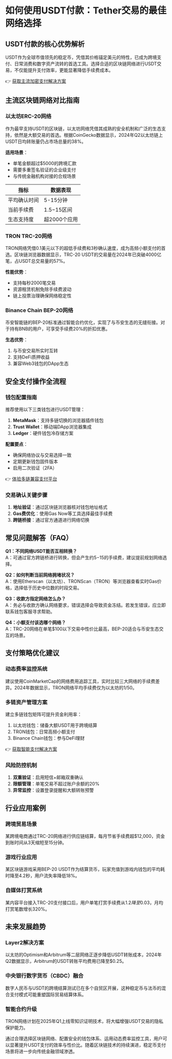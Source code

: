 # 如何使用USDT付款：Tether交易的最佳网络选择

## USDT付款的核心优势解析
USDT作为全球市值领先的稳定币，凭借其价格锚定美元的特性，已成为跨境支付、日常消费和数字资产流转的首选工具。选择合适的区块链网络进行USDT交易，不仅能提升支付效率，更能显著降低手续费成本。

👉 [获取主流加密支付解决方案](https://bit.ly/okx_welcome)

## 主流区块链网络对比指南

### 以太坊ERC-20网络
作为最早支持USDT的区块链，以太坊网络凭借其成熟的安全机制和广泛的生态支持，依然是大额交易的首选。根据CoinGecko数据显示，2024年Q2以太坊链上USDT日均转账量仍占市场总量的38%。

**适用场景**：
- 单笔金额超过$5000的跨境汇款
- 需要多重签名验证的企业级支付
- 与传统金融机构对接的合规场景

| 指标        | 数据表现       |
|-------------|----------------|
| 平均确认时间 | 5-15分钟       |
| 当前手续费   | $1.5-$15区间   |
| 生态支持度   | 超2000个应用   |

### TRON TRC-20网络
TRON网络凭借0.1美元以下的超低手续费和3秒确认速度，成为高频小额支付的首选。区块链浏览器数据显示，TRC-20 USDT的交易量在2024年已突破4000亿笔，占USDT总交易量的57%。

**性能优势**：
- 支持每秒2000笔交易
- 资源租赁机制免除手续费波动
- 链上投票治理确保网络稳定性

### Binance Chain BEP-20网络
币安智能链的BEP-20标准通过智能合约优化，实现了与币安生态的无缝衔接。对于持有BNB的用户，可享受手续费20%的折扣优惠。

**生态优势**：
1. 与币安交易所实时互转
2. 支持DeFi质押收益
3. 兼容Web3钱包的DApp生态

## 安全支付操作全流程

### 钱包配置指南
推荐使用以下三类钱包进行USDT管理：
1. **MetaMask**：支持多链切换的浏览器插件钱包
2. **Trust Wallet**：移动端DApp浏览器集成
3. **Ledger**：硬件钱包冷存储方案

**配置要点**：
- 确保网络协议与交易选择一致
- 定期更新钱包固件版本
- 启用二次验证（2FA）

👉 [体验多链兼容支付平台](https://bit.ly/okx_welcome)

### 交易确认关键步骤
1. **地址验证**：通过区块链浏览器核对钱包地址格式
2. **Gas费优化**：使用Gas Now等工具选择最佳手续费
3. **跨链桥接**：通过官方通道进行网络切换

## 常见问题解答（FAQ）

**Q1：不同网络USDT能否互相转换？**  
A：可通过官方跨链桥进行转换，但会产生约$5-$15的手续费，建议提前规划网络选择。

**Q2：如何判断当前网络拥堵状况？**  
A：使用Etherscan（以太坊）、TRONScan（TRON）等浏览器查看实时Gas价格，选择低于历史中位数的时段交易。

**Q3：收款方指定网络怎么办？**  
A：务必与收款方确认网络要求，错误选择会导致资金冻结。若发生错误，应立即联系钱包客服寻求帮助。

**Q4：小额支付该选哪个网络？**  
A：TRC-20网络在单笔$100以下交易中性价比最高，BEP-20适合与币安生态交互的场景。

## 支付策略优化建议

### 动态费率监控系统
建议使用CoinMarketCap的网络费用追踪工具，实时比较三大网络的手续费差异。2024年数据显示，TRON网络平均手续费仅为以太坊的1/50。

### 多链资产管理方案
建立多链钱包矩阵可提升资金利用率：
1. 以太坊钱包：储备大额USDT用于跨境结算
2. TRON钱包：日常高频小额支付
3. Binance Chain钱包：参与DeFi理财

👉 [获取智能支付解决方案](https://bit.ly/okx_welcome)

### 风险防控机制
1. **双重验证**：启用短信+邮箱双重确认
2. **限额管理**：单笔交易不超过账户余额的20%
3. **异常监控**：设置登录提醒和大额转账预警

## 行业应用案例

### 跨境贸易场景
某跨境电商通过TRC-20网络进行供应链结算，每月节省手续费超$12,000，资金到账时间从3天缩短至15分钟。

### 游戏行业应用
某区块链游戏采用BEP-20 USDT作为结算货币，玩家充值到游戏内钱包的平均耗时降至4.2秒，用户流失率降低18%。

### 自媒体打赏系统
某内容平台接入TRC-20支付接口后，用户单笔打赏手续费从$1.2降至$0.03，月均打赏笔数增长320%。

## 未来发展趋势

### Layer2解决方案
以太坊的Optimism和Arbitrum等二层网络正逐步降低USDT转账成本，2024年Q2数据显示，Arbitrum的USDT转账平均费用已降至$0.25。

### 中央银行数字货币（CBDC）融合
数字人民币与USDT的跨境结算测试已在多个自贸区开展，这种稳定币与法币的混合支付模式可能重塑国际贸易结算体系。

### 智能合约升级
TRON网络计划在2025年Q1上线零知识证明技术，将大幅增强USDT交易的隐私保护能力。

通过合理选择区块链网络、配置安全的钱包体系、运用动态费率监控工具，用户可以显著提升USDT支付的效率与性价比。随着区块链技术的持续演进，稳定币支付场景将进一步向传统金融领域渗透。
